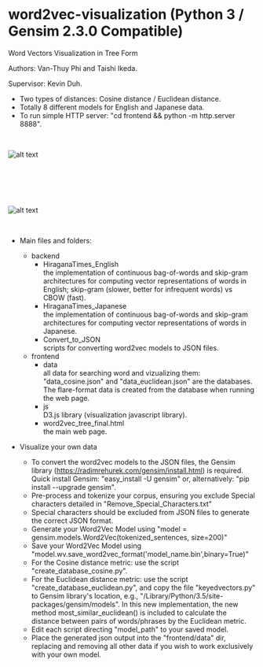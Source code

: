# word2vec-visualization (Python 3 / Gensim 2.3.0 Compatible)
Word Vectors Visualization in Tree Form

Authors: Van-Thuy Phi and Taishi Ikeda.

Supervisor: Kevin Duh.

- Two types of distances: Cosine distance / Euclidean distance.
- Totally 8 different models for English and Japanese data.
- To run simple HTTP server: "cd frontend && python -m http.server 8888".
<br>


![alt text](demo_en.png)

<br>
<br>
<br>
<br>

![alt text](demo_ja.png)

<br>

- Main files and folders:
	+ backend<br>
		+ HiraganaTimes_English<br>
			the implementation of continuous bag-of-words and skip-gram architectures for computing vector representations of words in English; skip-gram (slower, better for infrequent words) vs CBOW (fast).
		+ HiraganaTimes_Japanese<br>
			the implementation of continuous bag-of-words and skip-gram architectures for computing vector representations of words in Japanese.
		+ Convert_to_JSON <br>
			scripts for converting word2vec models to JSON files.
	+ frontend<br>
		+ data<br>
			all data for searching word and vizualizing them: "data_cosine.json" and "data_euclidean.json" are the databases. The flare-format data is created from the database when running the web page.
		+ js<br>
			D3.js library (visualization javascript library).
		+ word2vec_tree_final.html<br>
			the main web page.

- Visualize your own data
	+ To convert the word2vec models to the JSON files, the Gensim library (https://radimrehurek.com/gensim/install.html) is required.
	Quick install Gensim: "easy_install -U gensim" or, alternatively: "pip install --upgrade gensim".
	+ Pre-process and tokenize your corpus, ensuring you exclude Special characters detailed in "Remove_Special_Characters.txt"
    + Special characters should be excluded from JSON files to generate the correct JSON format.
	+ Generate your Word2Vec Model using "model = gensim.models.Word2Vec(tokenized_sentences, size=200)"
	+ Save your Word2Vec Model using "model.wv.save_word2vec_format('model_name.bin',binary=True)"
	+ For the Cosine distance metric: use the script "create_database_cosine.py".
	+ For the Euclidean distance metric: use the script "create_database_euclidean.py", and copy the file "keyedvectors.py" to Gensim library's location, e.g., "/Library/Python/3.5/site-packages/gensim/models". In this new implementation, the new method most_similar_euclidean() is included to calculate the distance between pairs of words/phrases by the Euclidean metric.
	+ Edit each script directing "model_path" to your saved model.
	+ Place the generated json output into the "frontend/data" dir, replacing and removing all other data if you wish to work exclusively with your own model.
